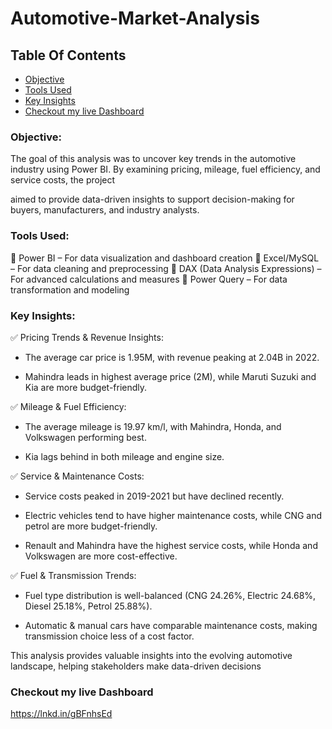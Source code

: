 # Automotive-Market-Analysis

## Table Of Contents
- [Objective](#Objective)
- [Tools Used](#Tools-Used)
- [Key Insights](#Key-Insights)
- [Checkout my live Dashboard](#Checkout-my-live-Dashboard)

### Objective:
The goal of this analysis was to uncover key trends in the automotive industry using Power BI. By examining pricing, mileage, fuel efficiency, and service costs, the project

aimed to provide data-driven insights to support decision-making for buyers, manufacturers, and industry analysts.

### Tools Used:
🔹 Power BI – For data visualization and dashboard creation
🔹 Excel/MySQL – For data cleaning and preprocessing
🔹 DAX (Data Analysis Expressions) – For advanced calculations and measures
🔹 Power Query – For data transformation and modeling

### Key Insights:
✅ Pricing Trends & Revenue Insights:

- The average car price is 1.95M, with revenue peaking at 2.04B in 2022.

- Mahindra leads in highest average price (2M), while Maruti Suzuki and Kia are more budget-friendly.

✅ Mileage & Fuel Efficiency:

- The average mileage is 19.97 km/l, with Mahindra, Honda, and Volkswagen performing best.

- Kia lags behind in both mileage and engine size.

✅ Service & Maintenance Costs:

- Service costs peaked in 2019-2021 but have declined recently.

- Electric vehicles tend to have higher maintenance costs, while CNG and petrol are more budget-friendly.

- Renault and Mahindra have the highest service costs, while Honda and Volkswagen are more cost-effective.

✅ Fuel & Transmission Trends:

- Fuel type distribution is well-balanced (CNG 24.26%, Electric 24.68%, Diesel 25.18%, Petrol 25.88%).

- Automatic & manual cars have comparable maintenance costs, making transmission choice less of a cost factor.

This analysis provides valuable insights into the evolving automotive landscape, helping stakeholders make data-driven decisions

### Checkout my live Dashboard
 https://lnkd.in/gBFnhsEd
